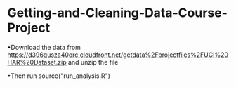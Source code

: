 # Getting-and-Cleaning-Data-Course-Project

  •Download the data from https://d396qusza40orc.cloudfront.net/getdata%2Fprojectfiles%2FUCI%20HAR%20Dataset.zip and unzip the file
 
  •Then run source("run_analysis.R")
